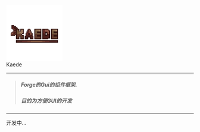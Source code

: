 <img src="https://github.com/DespairP/Kaede/blob/master/src/main/resources/logo.png" alt="Kaede" width="30%" style="margin: 0px auto" align="center"/>
<br/>Kaede

----
> ##### Forge的Gui的组件框架.
> ##### 目的为方便GUI的开发
---
开发中...
